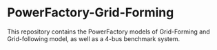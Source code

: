 # PowerFactory-Grid-Forming
This repository contains the PowerFactory models of Grid-Forming and Grid-following model, as well as a 4-bus benchmark system.
